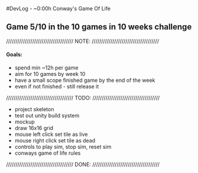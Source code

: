 #DevLog - ~0:00h
Conway's Game Of Life

## Game 5/10 in the 10 games in 10 weeks challenge
////////////////////////////////////
              NOTE:
////////////////////////////////////
#### Goals:
- spend min ~12h per game
- aim for 10 games by week 10 
- have a small scope finished game by the end of the week
- even if not finished - still release it

////////////////////////////////////
              TODO:
////////////////////////////////////
- project skeleton
- test out unity build system
- mockup
- draw 16x16 grid
- mouse left click set tile as live
- mouse right click set tile as dead
- controls to play sim, stop sim, reset sim
- conways game of life rules


////////////////////////////////////
              DONE:
////////////////////////////////////
